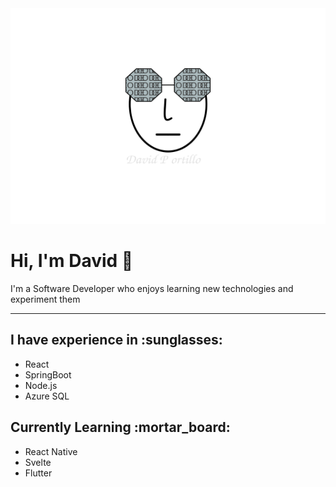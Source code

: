 <img src="https://github.com/portijo/portijo/blob/master/assets/personal-logo-2.svg" width="100%" height="345">

<div>
  <h1>Hi, I'm David 👋</h1>
  I'm a Software Developer who enjoys learning new technologies and experiment them
  <hr />
</div>

<div>
  <h2>I have experience in :sunglasses:</h2>
   <ul>
    <li>React</li>
    <li>SpringBoot</li>
    <li>Node.js</li>
    <li>Azure SQL</li>
  </ul>
</div>

<div>
  <h2>Currently Learning :mortar_board:</h2>
  <ul>
    <li>React Native</li>
    <li>Svelte</li>
    <li>Flutter</li>
  </ul>
</div>

<!--
**portijo/portijo** is a ✨ _special_ ✨ repository because its `README.md` (this file) appears on your GitHub profile.

Here are some ideas to get you started:

- 🔭 I’m currently working on ...
- 🌱 I’m currently learning ...
- 👯 I’m looking to collaborate on ...
- 🤔 I’m looking for help with ...
- 💬 Ask me about ...
- 📫 How to reach me: ...
- 😄 Pronouns: ...
- ⚡ Fun fact: ...
-->
